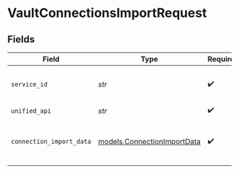 # VaultConnectionsImportRequest


## Fields

| Field                                                            | Type                                                             | Required                                                         | Description                                                      | Example                                                          |
| ---------------------------------------------------------------- | ---------------------------------------------------------------- | ---------------------------------------------------------------- | ---------------------------------------------------------------- | ---------------------------------------------------------------- |
| `service_id`                                                     | *str*                                                            | :heavy_check_mark:                                               | Service ID of the resource to return                             | pipedrive                                                        |
| `unified_api`                                                    | *str*                                                            | :heavy_check_mark:                                               | Unified API                                                      | crm                                                              |
| `connection_import_data`                                         | [models.ConnectionImportData](../models/connectionimportdata.md) | :heavy_check_mark:                                               | Fields that need to be persisted on the resource                 |                                                                  |